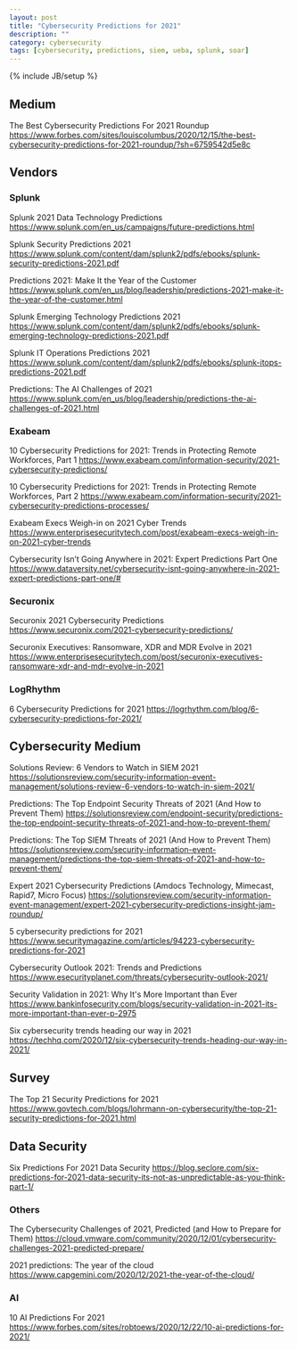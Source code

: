 ```yaml
---
layout: post
title: "Cybersecurity Predictions for 2021"
description: ""
category: cybersecurity
tags: [cybersecurity, predictions, siem, ueba, splunk, soar]
---
```

{% include JB/setup %}

## Medium
The Best Cybersecurity Predictions For 2021 Roundup
https://www.forbes.com/sites/louiscolumbus/2020/12/15/the-best-cybersecurity-predictions-for-2021-roundup/?sh=6759542d5e8c

## Vendors

### Splunk
Splunk 2021 Data Technology Predictions
https://www.splunk.com/en_us/campaigns/future-predictions.html

Splunk Security Predictions 2021
https://www.splunk.com/content/dam/splunk2/pdfs/ebooks/splunk-security-predictions-2021.pdf

Predictions 2021: Make It the Year of the Customer
https://www.splunk.com/en_us/blog/leadership/predictions-2021-make-it-the-year-of-the-customer.html

Splunk Emerging Technology Predictions 2021
https://www.splunk.com/content/dam/splunk2/pdfs/ebooks/splunk-emerging-technology-predictions-2021.pdf

Splunk IT Operations Predictions 2021
https://www.splunk.com/content/dam/splunk2/pdfs/ebooks/splunk-itops-predictions-2021.pdf

Predictions: The AI Challenges of 2021
https://www.splunk.com/en_us/blog/leadership/predictions-the-ai-challenges-of-2021.html

### Exabeam
10 Cybersecurity Predictions for 2021: Trends in Protecting Remote Workforces, Part 1
https://www.exabeam.com/information-security/2021-cybersecurity-predictions/

10 Cybersecurity Predictions for 2021: Trends in Protecting Remote Workforces, Part 2
https://www.exabeam.com/information-security/2021-cybersecurity-predictions-processes/

Exabeam Execs Weigh-in on 2021 Cyber Trends
https://www.enterprisesecuritytech.com/post/exabeam-execs-weigh-in-on-2021-cyber-trends

Cybersecurity Isn’t Going Anywhere in 2021: Expert Predictions Part One
https://www.dataversity.net/cybersecurity-isnt-going-anywhere-in-2021-expert-predictions-part-one/#


### Securonix
Securonix 2021 Cybersecurity Predictions
https://www.securonix.com/2021-cybersecurity-predictions/

Securonix Executives: Ransomware, XDR and MDR Evolve in 2021
https://www.enterprisesecuritytech.com/post/securonix-executives-ransomware-xdr-and-mdr-evolve-in-2021


### LogRhythm
6 Cybersecurity Predictions for 2021
https://logrhythm.com/blog/6-cybersecurity-predictions-for-2021/


## Cybersecurity Medium
Solutions Review: 6 Vendors to Watch in SIEM 2021
https://solutionsreview.com/security-information-event-management/solutions-review-6-vendors-to-watch-in-siem-2021/

Predictions: The Top Endpoint Security Threats of 2021 (And How to Prevent Them)
https://solutionsreview.com/endpoint-security/predictions-the-top-endpoint-security-threats-of-2021-and-how-to-prevent-them/

Predictions: The Top SIEM Threats of 2021 (And How to Prevent Them)
https://solutionsreview.com/security-information-event-management/predictions-the-top-siem-threats-of-2021-and-how-to-prevent-them/

Expert 2021 Cybersecurity Predictions (Amdocs Technology, Mimecast, Rapid7, Micro Focus)
https://solutionsreview.com/security-information-event-management/expert-2021-cybersecurity-predictions-insight-jam-roundup/

5 cybersecurity predictions for 2021
https://www.securitymagazine.com/articles/94223-cybersecurity-predictions-for-2021

Cybersecurity Outlook 2021: Trends and Predictions
https://www.esecurityplanet.com/threats/cybersecurity-outlook-2021/

Security Validation in 2021: Why It's More Important than Ever
https://www.bankinfosecurity.com/blogs/security-validation-in-2021-its-more-important-than-ever-p-2975

Six cybersecurity trends heading our way in 2021
https://techhq.com/2020/12/six-cybersecurity-trends-heading-our-way-in-2021/


## Survey
The Top 21 Security Predictions for 2021
https://www.govtech.com/blogs/lohrmann-on-cybersecurity/the-top-21-security-predictions-for-2021.html


## Data Security
Six Predictions For 2021 Data Security
https://blog.seclore.com/six-predictions-for-2021-data-security-its-not-as-unpredictable-as-you-think-part-1/


### Others
The Cybersecurity Challenges of 2021, Predicted (and How to Prepare for Them)
https://cloud.vmware.com/community/2020/12/01/cybersecurity-challenges-2021-predicted-prepare/

2021 predictions: The year of the cloud
https://www.capgemini.com/2020/12/2021-the-year-of-the-cloud/


### AI
10 AI Predictions For 2021
https://www.forbes.com/sites/robtoews/2020/12/22/10-ai-predictions-for-2021/




